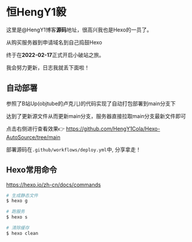 #  恒HengY1毅

这里是@HengY1博客**源码**地址，很高兴我也是Hexo的一员了。

从购买服务器到申请域名到自己捣鼓Hexo

终于在**2022-02-17**正式开启小破站之旅。

我会努力更新，日志我就丢下面啦！

## 自动部署

参照了B站Up(objtube的卢克儿)的代码实现了自动打包部署到main分支下

达到了更新源文件从而更新main分支，服务器直接拉取main分支最新文件即可

点击右侧进行查看效果👉 https://github.com/HengY1Cola/Hexo-AutoSource/tree/main

部署源码在`.github/workflows/deploy.yml`中, 分享拿走！

## Hexo常用命令

https://hexo.io/zh-cn/docs/commands

```bash
# 生成静态文件
$ hexo g

# 跑服务
$ hexo s

# 清除缓存
$ hexo clean
```